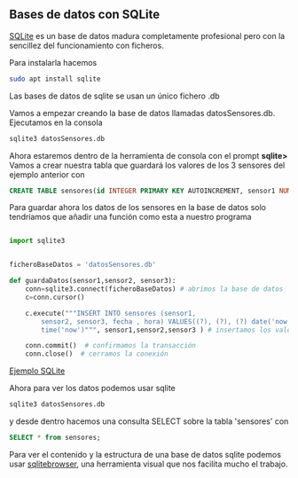 ## Bases de datos con SQLite

[SQLite](https://www.sqlite.org/index.html) es un base de datos madura completamente profesional pero con la sencillez del funcionamiento con ficheros.

Para instalarla hacemos

```sh
sudo apt install sqlite
```

Las bases de datos de sqlite se usan un único fichero .db

Vamos a empezar creando la base de datos llamadas datosSensores.db. Ejecutamos en la consola

```sh
sqlite3 datosSensores.db
```

Ahora estaremos dentro de la herramienta de consola con el prompt **sqlite>**
Vamos a crear nuestra tabla que guardará los valores de los 3 sensores del ejemplo anterior con
```sql
CREATE TABLE sensores(id INTEGER PRIMARY KEY AUTOINCREMENT, sensor1 NUMERIC, sensor2 NUMERIC, sensor3 NUMERIC, fecha DATE, hora TIME);
```

Para guardar ahora los datos de los sensores en la base de datos solo tendríamos que añadir una función como esta a nuestro programa 

```python

import sqlite3


ficheroBaseDatos = 'datosSensores.db'

def guardaDatos(sensor1,sensor2, sensor3):
    conn=sqlite3.connect(ficheroBaseDatos) # abrimos la base de datos
    c=conn.cursor()

    c.execute("""INSERT INTO sensores (sensor1,
        sensor2, sensor3, fecha , hora) VALUES((?), (?), (?) date('now'),
        time('now')""", sensor1,sensor2,sensor3 ) # insertamos los valores

    conn.commit()  # confirmamos la transacción
    conn.close()  # cerramos la conexión
```

[Ejemplo SQLite](./codigo/test_sqlite.py)

Ahora para ver los datos podemos usar sqlite
```sh
sqlite3 datosSensores.db
```

y desde dentro hacemos una consulta SELECT sobre la tabla 'sensores' con

```SQL
SELECT * from sensores;
```

Para ver el contenido y la estructura de una base de datos sqlite  podemos usar [sqlitebrowser](https://sqlitebrowser.org/), una herramienta visual que nos facilita mucho el trabajo.


